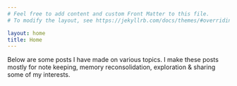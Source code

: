 ```yaml
---
# Feel free to add content and custom Front Matter to this file.
# To modify the layout, see https://jekyllrb.com/docs/themes/#overriding-theme-defaults

layout: home
title: Home
---
```


Below are some posts I have made on various topics. I make these posts mostly for note keeping, memory reconsolidation, exploration & sharing some of my interests.
